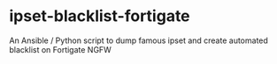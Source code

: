 # ipset-blacklist-fortigate
An Ansible / Python script to dump famous ipset and create automated blacklist on Fortigate NGFW
